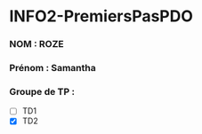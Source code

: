 # INFO2-PremiersPasPDO

### NOM : ROZE
### Prénom : Samantha
### Groupe de TP : 
- [ ] TD1
- [X] TD2

